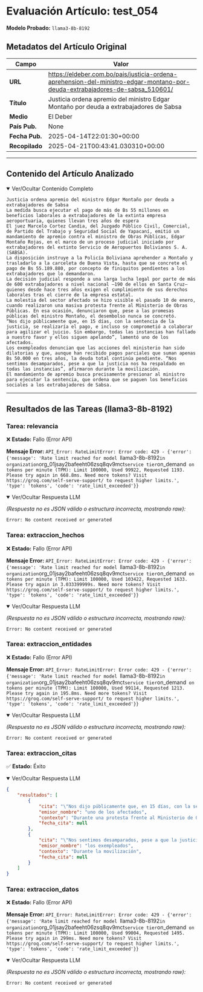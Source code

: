 # Evaluación Artículo: test_054
**Modelo Probado:** `llama3-8b-8192`

## Metadatos del Artículo Original

| Campo          | Valor                                      |
|----------------|--------------------------------------------|
| **URL**        | https://eldeber.com.bo/pais/justicia-ordena-aprehension-del-ministro-edgar-montano-por-deuda-extrabajadores-de-sabsa_510601/           |
| **Título**     | Justicia ordena apremio del ministro Edgar Montaño por deuda a extrabajadores de Sabsa       |
| **Medio**      | El Deber         |
| **País Pub.**  | None |
| **Fecha Pub.** | 2025-04-14T22:01:30+00:00 |
| **Recopilado** | 2025-04-21T00:43:41.030310+00:00 |

---

## Contenido del Artículo Analizado

<details open>
<summary>Ver/Ocultar Contenido Completo</summary>

```text
Justicia ordena apremio del ministro Edgar Montaño por deuda a extrabajadores de Sabsa
La medida busca ejecutar el pago de más de Bs 55 millones en beneficios laborales a extrabajadores de la extinta empresa aeroportuaria, quienes llevan tres años de espera
El juez Marcelo Cortez Candia, del Juzgado Público Civil, Comercial, de Partido del Trabajo y Seguridad Social de Yapacaní, emitió un mandamiento de apremio contra el ministro de Obras Públicas, Edgar Montaño Rojas, en el marco de un proceso judicial iniciado por extrabajadores del extinto Servicio de Aeropuertos Bolivianos S. A. (SABSA).
La disposición instruye a la Policía Boliviana aprehender a Montaño y trasladarlo a la carceleta de Buena Vista, hasta que se concrete el pago de Bs 55.189.880, por concepto de finiquitos pendientes a los extrabajadores que lo demandaron.
La decisión judicial responde a una larga lucha legal por parte de más de 600 extrabajadores a nivel nacional —190 de ellos en Santa Cruz— quienes desde hace tres años exigen el cumplimiento de sus derechos laborales tras el cierre de la empresa estatal.
La molestia del sector afectado se hizo visible el pasado 10 de enero, cuando realizaron una masiva protesta frente al Ministerio de Obras Públicas. En esa ocasión, denunciaron que, pese a las promesas públicas del ministro Montaño, el desembolso nunca se concretó.
“Nos dijo públicamente que, en 15 días, con la sentencia de la justicia, se realizaría el pago, e incluso se comprometió a colaborar para agilizar el juicio. Sin embargo, todas las instancias han fallado a nuestro favor y ellos siguen apelando”, lamentó uno de los afectados.
Los exempleados denuncian que las acciones del ministerio han sido dilatorias y que, aunque han recibido pagos parciales que suman apenas Bs 50.000 en tres años, la deuda total continúa pendiente. “Nos sentimos desamparados, pese a que la justicia nos ha respaldado en todas las instancias”, afirmaron durante la movilización.
El mandamiento de apremio busca precisamente presionar al ministro para ejecutar la sentencia, que ordena que se paguen los beneficios sociales a los extrabajadores de Sabsa.
```
</details>

---

## Resultados de las Tareas (llama3-8b-8192)

### Tarea: relevancia

❌ **Estado:** Fallo (Error API)

   **Mensaje Error:** `API_Error: RateLimitError: Error code: 429 - {'error': {'message': 'Rate limit reached for model `llama3-8b-8192` in organization `org_01jsay2bafeeht06zsq8qv9mct` service tier `on_demand` on tokens per minute (TPM): Limit 100000, Used 99922, Requested 1193. Please try again in 668.8ms. Need more tokens? Visit https://groq.com/self-serve-support/ to request higher limits.', 'type': 'tokens', 'code': 'rate_limit_exceeded'}}`


<details open>
<summary>Ver/Ocultar Respuesta LLM</summary>

_(Respuesta no es JSON válido o estructura incorrecta, mostrando raw):_
```
Error: No content received or generated
```
</details>


### Tarea: extraccion_hechos

❌ **Estado:** Fallo (Error API)

   **Mensaje Error:** `API_Error: RateLimitError: Error code: 429 - {'error': {'message': 'Rate limit reached for model `llama3-8b-8192` in organization `org_01jsay2bafeeht06zsq8qv9mct` service tier `on_demand` on tokens per minute (TPM): Limit 100000, Used 103422, Requested 1633. Please try again in 3.033399999s. Need more tokens? Visit https://groq.com/self-serve-support/ to request higher limits.', 'type': 'tokens', 'code': 'rate_limit_exceeded'}}`


<details open>
<summary>Ver/Ocultar Respuesta LLM</summary>

_(Respuesta no es JSON válido o estructura incorrecta, mostrando raw):_
```
Error: No content received or generated
```
</details>


### Tarea: extraccion_entidades

❌ **Estado:** Fallo (Error API)

   **Mensaje Error:** `API_Error: RateLimitError: Error code: 429 - {'error': {'message': 'Rate limit reached for model `llama3-8b-8192` in organization `org_01jsay2bafeeht06zsq8qv9mct` service tier `on_demand` on tokens per minute (TPM): Limit 100000, Used 99114, Requested 1213. Please try again in 195.8ms. Need more tokens? Visit https://groq.com/self-serve-support/ to request higher limits.', 'type': 'tokens', 'code': 'rate_limit_exceeded'}}`


<details open>
<summary>Ver/Ocultar Respuesta LLM</summary>

_(Respuesta no es JSON válido o estructura incorrecta, mostrando raw):_
```
Error: No content received or generated
```
</details>


### Tarea: extraccion_citas

✅ **Estado:** Éxito


<details open>
<summary>Ver/Ocultar Respuesta LLM</summary>

```json
{
    "resultados": [
        {
            "cita": "\"Nos dijo públicamente que, en 15 días, con la sentencia de la justicia, se realizaría el pago, e incluso se comprometió a colaborar para agilizar el juicio. Sin embargo, todas las instancias han fallado a nuestro favor y ellos siguen apelando\"",
            "emisor_nombre": "uno de los afectados",
            "contexto": "Durante una protesta frente al Ministerio de Obras Públicas",
            "fecha_cita": null
        },
        {
            "cita": "\"Nos sentimos desamparados, pese a que la justicia nos ha respaldado en todas las instancias\"",
            "emisor_nombre": "los exempleados",
            "contexto": "Durante la movilización",
            "fecha_cita": null
        }
    ]
}
```
</details>


### Tarea: extraccion_datos

❌ **Estado:** Fallo (Error API)

   **Mensaje Error:** `API_Error: RateLimitError: Error code: 429 - {'error': {'message': 'Rate limit reached for model `llama3-8b-8192` in organization `org_01jsay2bafeeht06zsq8qv9mct` service tier `on_demand` on tokens per minute (TPM): Limit 100000, Used 99004, Requested 1495. Please try again in 299ms. Need more tokens? Visit https://groq.com/self-serve-support/ to request higher limits.', 'type': 'tokens', 'code': 'rate_limit_exceeded'}}`


<details open>
<summary>Ver/Ocultar Respuesta LLM</summary>

_(Respuesta no es JSON válido o estructura incorrecta, mostrando raw):_
```
Error: No content received or generated
```
</details>
